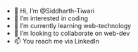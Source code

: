 - 👋 Hi, I’m @Siddharth-Tiwari
- 👀 I’m interested in coding
- 🌱 I’m currently learning web-technology
- 💞️ I’m looking to collaborate on web-dev
- 📫 You reach me via LinkedIn 

<!---
Sidd-Tiwari/Sidd-Tiwari is a ✨ special ✨ repository because its `README.md` (this file) appears on your GitHub profile.
You can click the Preview link to take a look at your changes.
--->
